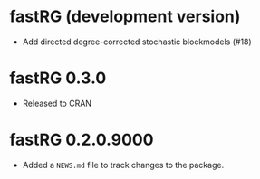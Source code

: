 # fastRG (development version)

* Add directed degree-corrected stochastic blockmodels (#18)

# fastRG 0.3.0

* Released to CRAN

# fastRG 0.2.0.9000

* Added a `NEWS.md` file to track changes to the package.
